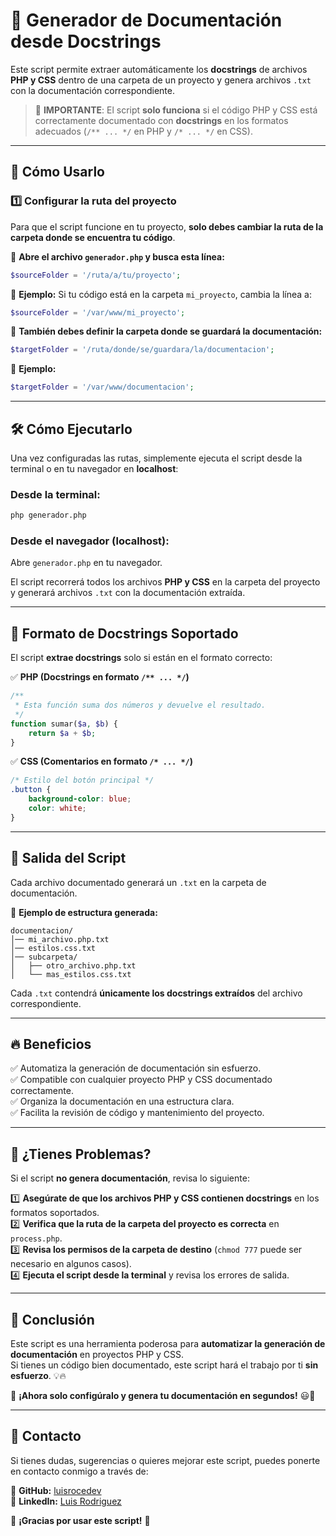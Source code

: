 # 📖 Generador de Documentación desde Docstrings

Este script permite extraer automáticamente los **docstrings** de archivos **PHP y CSS** dentro de una carpeta de un proyecto y genera archivos `.txt` con la documentación correspondiente.

> 🛑 **IMPORTANTE**: El script **solo funciona** si el código PHP y CSS está correctamente documentado con **docstrings** en los formatos adecuados (`/** ... */` en PHP y `/* ... */` en CSS).

---

## 🚀 **Cómo Usarlo**
### **1️⃣ Configurar la ruta del proyecto**
Para que el script funcione en tu proyecto, **solo debes cambiar la ruta de la carpeta donde se encuentra tu código**.

📌 **Abre el archivo `generador.php` y busca esta línea:**
```php
$sourceFolder = '/ruta/a/tu/proyecto';
```
🔹 **Ejemplo:** Si tu código está en la carpeta `mi_proyecto`, cambia la línea a:
```php
$sourceFolder = '/var/www/mi_proyecto';
```

📌 **También debes definir la carpeta donde se guardará la documentación:**
```php
$targetFolder = '/ruta/donde/se/guardara/la/documentacion';
```
🔹 **Ejemplo:** 
```php
$targetFolder = '/var/www/documentacion';
```

---

## 🛠 **Cómo Ejecutarlo**
Una vez configuradas las rutas, simplemente ejecuta el script desde la terminal o en tu navegador en **localhost**:

### **Desde la terminal:**
```sh
php generador.php
```
### **Desde el navegador (localhost):**
Abre `generador.php` en tu navegador.

El script recorrerá todos los archivos **PHP y CSS** en la carpeta del proyecto y generará archivos `.txt` con la documentación extraída.

---

## 📌 **Formato de Docstrings Soportado**
El script **extrae docstrings** solo si están en el formato correcto:

✅ **PHP (Docstrings en formato `/** ... */`)**
```php
/**
 * Esta función suma dos números y devuelve el resultado.
 */
function sumar($a, $b) {
    return $a + $b;
}
```

✅ **CSS (Comentarios en formato `/* ... */`)**
```css
/* Estilo del botón principal */
.button {
    background-color: blue;
    color: white;
}
```

---

## 📂 **Salida del Script**
Cada archivo documentado generará un `.txt` en la carpeta de documentación.

🔹 **Ejemplo de estructura generada:**
```
documentacion/
│── mi_archivo.php.txt
│── estilos.css.txt
│── subcarpeta/
│   ├── otro_archivo.php.txt
│   └── mas_estilos.css.txt
```
Cada `.txt` contendrá **únicamente los docstrings extraídos** del archivo correspondiente.

---

## 🔥 **Beneficios**
✅ Automatiza la generación de documentación sin esfuerzo.  
✅ Compatible con cualquier proyecto PHP y CSS documentado correctamente.  
✅ Organiza la documentación en una estructura clara.  
✅ Facilita la revisión de código y mantenimiento del proyecto.  

---

## 🎯 **¿Tienes Problemas?**
Si el script **no genera documentación**, revisa lo siguiente:

1️⃣ **Asegúrate de que los archivos PHP y CSS contienen docstrings** en los formatos soportados.  
2️⃣ **Verifica que la ruta de la carpeta del proyecto es correcta** en `process.php`.  
3️⃣ **Revisa los permisos de la carpeta de destino** (`chmod 777` puede ser necesario en algunos casos).  
4️⃣ **Ejecuta el script desde la terminal** y revisa los errores de salida.  

---

## 🚀 **Conclusión**
Este script es una herramienta poderosa para **automatizar la generación de documentación** en proyectos PHP y CSS.  
Si tienes un código bien documentado, este script hará el trabajo por ti **sin esfuerzo**. 💡🔥  

📌 **¡Ahora solo configúralo y genera tu documentación en segundos!** 😃🚀  

---

## 📩 **Contacto**
Si tienes dudas, sugerencias o quieres mejorar este script, puedes ponerte en contacto conmigo a través de:

🔹 **GitHub:** [luisrocedev](https://github.com/luisrocedev)  
🔹 **LinkedIn:** [Luis Rodriguez](https://www.linkedin.com/in/luisrocedev/)  

🚀 **¡Gracias por usar este script!** 🎉
